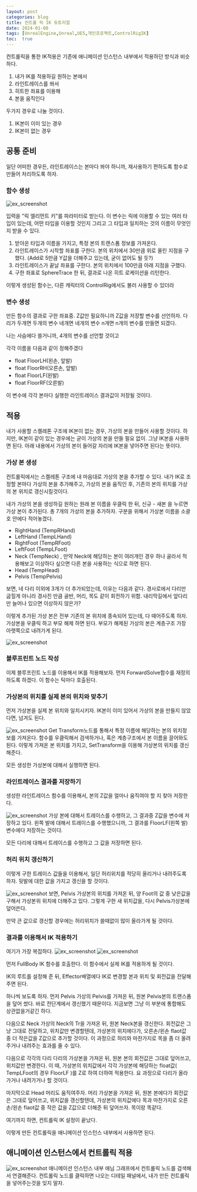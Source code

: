 ```yaml
---
layout: post
categories: blog
title: 컨트롤 릭 IK 듀토리얼
date: 2024-01-08
tags: [UnrealEngine,Unreal,UE5,개인프로젝트,ControlRigIK]
toc:  true
---
```


컨트롤릭을 통한 IK적용은 기존에 애니메이션 인스턴스 내부에서 적용하던 방식과 비슷하다.
1. 내가 IK를 적용하길 원하는 본에서
2. 라인트레이스를 쏴서
3. 히트한 좌표를 이용해
4. 본을 움직인다

두가지 경우로 나눌 것이다.
1. IK본이 이미 있는 경우
2. IK본이 없는 경우

## 공통 준비
일단 어떠한 경우든, 라인트레이스는 본마다 쏴야 하니까, 재사용하기 편하도록 함수로 만들어 처리하도록 하자.

### 함수 생성
![ex_screenshot](/assets/images/unreal/myProject/24.01.08/rig_trace.png)

입력을 "릭 엘리먼트 키"를 파라미터로 받는다.
이 변수는 릭에 이용할 수 있는 여러 타입이 있는데, 어떤 타입을 이용할 것인지
그리고 그 타입과 일치하는 것의 이름이 무엇인지 받을 수 있다.

1. 받아온 타입과 이름을 가지고, 특정 본의 트랜스폼 정보를 가져온다.
2. 라인트레이스가 시작할 좌표를 구한다. 본의 위치에서 30만큼 위로 올린 지점을 구했다. (Add로 5만큼 Y값을 더해주고 있는데, 굳이 없어도 될 듯?)
3. 라인트레이스가 끝날 좌표를 구한다. 본의 위치에서 100만큼 아래 지점을 구했다.
4. 구한 좌표로 SphereTrace 한 뒤, 결과로 나온 히트 로케이션을 리턴한다.

이렇게 생성된 함수는, 다른 캐릭터의 ControlRig에서도 불러 사용할 수 있더라

### 변수 생성
만든 함수의 결과로 구한 좌표중. Z값만 필요하니까 Z값을 저장할 변수를 선언하자.
다리가 두개면 두개의 변수
네개면 네개의 변수
n개면 n개의 변수를 만들면 되겠다.

나는 사슴에다 쓸거니까, 4개의 변수를 선언할 것이고

각각 이름을 다음과 같이 정해주겠다
- float FloorLH(왼손, 앞발)
- float FloorRH(오른손, 앞발)
- float FloorLF(왼발)
- float FloorRF(오른발)

이 변수에 각각 본마다 실행한 라인트레이스 결과값이 저장될 것이다.

## 적용
내가 사용할 스켈레톤 구조에 IK본이 없는 경우, 가상의 본을 만들어 사용할 것이다.
하지만, IK본이 같이 있는 경우에는 굳이 가상의 본을 만들 필요 없이. 그냥 IK본을 사용하면 된다.
아래 내용에서 가상의 본이 들어갈 자리에 IK본을 넣어주면 된다는 뜻이다.

### 가상 본 생성
컨트롤릭에서는 스켈레톤 구조에 내 마음대로 가상의 본을 추가할 수 있다.
내가 IK로 조정할 본마다 가상의 본을 추가해주고, 가상의 본을 움직인 후, 기존의 본의 위치를 가상의 본 위치로 갱신시킬것이다.


내가 가상의 본을 생성하길 원하는 원래 본 이름을 우클릭 한 뒤, 신규 - 새본 을 누르면 가상 본이 추가된다.
총 7개의 가상의 본을 추가하자. 구분을 위해서 가상본 이름을 소괄호 안에다 적어놓겠다.
- RightHand (TempRHand)
- LeftHand (TempLHand)
- RightFoot (TempRFoot)
- LeftFoot (TempLFoot)
- Neck (TempNeck) , 만약 Neck에 해당하는 본이 여러개인 경우 하나 골라서 적용해보고 이상하다 싶으면 다른 본을 사용하는 식으로 하면 된다.
- Head (TempHead)
- Pelvis (TempPelvis)

보면, 네 다리 이외에 3개가 더 추가되었는데, 이유는 다음과 같다.
경사로에서 다리만 굽힐게 아니라 경사진 만큼 골반, 머리, 목도 같이 회전하기 위함.
내리막길에서 앞다리만 늘어나 있으면 이상하지 않은가?

이렇게 추가된 가상 본은 전부 기존의 본 위치에 종속되어 있는데, 다 때어주도록 하자.
가상본을 우클릭 하고 부모 해제 하면 된다. 
부모가 해제된 가상의 본은 계층구조 가장 아랫쪽으로 내려가게 된다.

![ex_screenshot](/assets/images/unreal/myProject/24.01.08/rig_bone.png)


### 블루프린트 노드 작성
이제 블루프린트 노드를 이용해서 IK를 적용해보자.
먼저 ForwardSolve함수를 재정의 하도록 하겠다.
이 함수는 틱마다 호출된다.

### 가상본의 위치를 실제 본의 위치와 맞추기
먼저 가상본을 실제 본 위치와 일치시키자.
IK본이 이미 있어서 가상의 본을 만들지 않았다면, 넘겨도 된다.

![ex_screenshot](/assets/images/unreal/myProject/24.01.08/rig_boneTr.png)
Get Transform노드를 통해서 특정 이름에 해당하는 본의 위치정보를 가져온다.
함수를 우클릭해서 검색하거나, 혹은 계층구조에서 본 이름을 끌어와도 된다.
이렇게 가져온 본 위치를 가지고, SetTransform을 이용해 가상본의 위치를 갱신해준다.

모든 생성한 가상본에 대해서 실행하면 된다.

### 라인트레이스 결과를 저장하기
생성한 라인트레이스 함수를 이용해서, 본의 Z값을 얼마나 움직여야 할 지 찾아 저장한다.

![ex_screenshot](/assets/images/unreal/myProject/24.01.08/rig_boneTrace.png)
가상 본에 대해서 트레이스를 수행하고, 그 결과중 Z값을 변수에 저장하고 있다.
왼쪽 발에 대해서 트레이스를 수행했으니까, 그 결과를 FloorLF(왼쪽 발) 변수에다 저장하는 것이다.

모든 다리에 대해서 트레이스를 수행하고 그 값을 저장하면 된다.

### 허리 위치 갱신하기
이렇게 구한 트레이스 값들을 이용해서, 일단 허리위치를 적당히 올리거나 내려주도록 하자.
뒷발에 대한 값을 가지고 갱신을 할 것이다.

![ex_screenshot](/assets/images/unreal/myProject/24.01.08/rig_updatePelvis.png)
보면, Pelvis 가상본의 위치를 가져온 뒤,
양 Foot의 값 중 낮은값을 구해서 가상본위 위치에 더해주고 있다.
그렇게 구한 새 위치값을, 다시 Pelvis가상본에 덮어쓴다.

만약 큰 값으로 갱신할 경우에는 허리위치가 쓸때없이 많이 올라가게 될 것이다.


### 결과를 이용해서 IK 적용하기
여기가 가장 복잡하다.
![ex_screenshot](/assets/images/unreal/myProject/24.01.08/rig_ik01.png)
![ex_screenshot](/assets/images/unreal/myProject/24.01.08/rig_ik02.png)

먼저 FullBody IK 함수를 호출한다.
이 함수에서 실제 IK를 적용하게 될 것이다.

IK의 루트를 설정해 준 뒤,
Effector배열에다 IK로 변경할 본과 위치 및 회전값을 전달해주면 된다.

하나씩 보도록 하자.
먼저 Pelvis
가상의 Pelvis를 가져온 뒤, 원본 Pelvis본의 트랜스폼을 덮어 썼다. 바로 전단계에서 갱신했기 때문이다. 
지금보면 그냥 이 부분에 통합해도 상관없을거같긴 하다.

다음으로 Neck
가상의  Neck의 Tr을 가져온 뒤, 원본 Neck본을 갱신한다.
회전값은 그냥 그대로 전달하고, 위치값만 변경할텐데,
가상본의 위치에다가, 오른손/왼손 flaot값 중 더 작은값을 Z값으로 추가할 것이다.
이 과정으로 허리와 마찬가지로 목을 좀 더 올려주거나 내려주는 효과를 줄 수 있다.

다음으로 각각의 다리
다리의 가상본을 가져온 뒤, 원본 본의 회전값은 그대로 덮어쓰고,
위치값만 변경한다.
이 때, 가상본의 위치값에서 각각 가상본에 해당하는 float값( TempLFoot의 경우 FloorLF )를 Z로 하여 더하여 적용한다.
요 과정으로 다리가 올라가거나 내려가거나 할 것이다.

마지막으로 Head
머리도 움직여주자.
머리 가상본을 가져온 뒤, 원본 본에다가 회전값은 그대로 덮어쓰고,
위치값을 갱신할텐데, 가상본의 위치값에다 목과 마찬가지로 오른손/왼손 flaot값 중 작은 값을 Z값으로 더해준 뒤 덮어쓰자.
목이랑 똑같다.


여기까지 하면, 컨트롤릭 IK 설정이 끝났다.

이렇게 만든 컨트롤릭을 애니메이션 인스턴스 내부에서 사용하면 된다.


## 애니메이션 인스턴스에서 컨트롤릭 적용
![ex_screenshot](/assets/images/unreal/myProject/24.01.08/rig_apply.png)
애니메이션 인스턴스 내부 애님 그래프에서 컨트롤릭 노드를 검색해서 연결해준다.
컨트롤릭 노드를 클릭하면 나오는 디테일 패널에서, 내가 만든 컨트롤릭을 넣어주는것을 잊지 말자.
